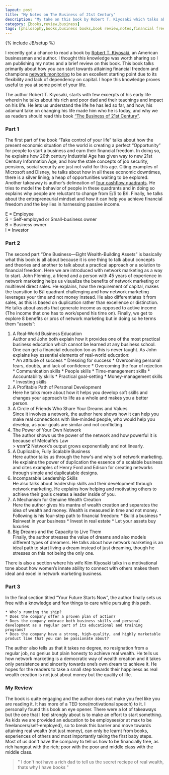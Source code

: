 ```yaml
---
layout: post
title: "My Notes on The Business of 21st Century"
description: "My take on this book by Robert T. Kiyosaki which talks about network marketing as a first step to attain financial freedom"
category: [books,review,business]
tags: [philosophy,books,business books,book review,notes,financial freedom,network marketing]
---
```

{% include JB/setup %}

I recently got a chance to read a book by [Robert T. Kiyosaki](https://en.wikipedia.org/wiki/Robert_Kiyosaki), an American businessman and author. I thought this knowledge was worth sharing so I am publishing my notes and a brief review on this book. This book talks primarily about how you can start towards attaining financial freedom and champions [network monitoring](https://www.entrepreneur.com/encyclopedia/network-marketing) to be an excellent starting point due to its flexibility and lack of dependency on capital. I hope this knowledge proves useful to you at some point of your life.

The author Robert T. Kiyosaki, starts with few excerpts of his early life wherein he talks about his rich and poor dad and their teachings and impact on his life. He lets us understand the life he has led so far, and how, his adamant take on changing his life made him who he is today, and why we as readers should read this book [“The Business of 21st Century”](https://www.amazon.in/Business-21st-Century-Robert-Kiyosaki/dp/8183222609).

### Part 1 ###
The first part of the book “Take control of your life” talks about how the present economic situation of the world is creating a perfect “Opportunity” for people to start a business and earn their financial freedom. In doing so, he explains how 20th century Industrial Age has given way to new 21st Century Information Age, and how the stale concepts of job security, pensions, social security are just not valid for this age. Citing examples of Microsoft and Disney, he talks about how in all these economic downtimes, there is a silver lining; a heap of opportunities waiting to be explored. Another takeaway is author’s delineation of [four cashflow quadrants](https://www.google.co.in/url?sa=i&rct=j&q=&esrc=s&source=images&cd=&cad=rja&uact=8&ved=2ahUKEwjw24L9-fbbAhWQTX0KHYNFBMUQjRx6BAgBEAU&url=http%3A%2F%2Fkingtrepreneur.com%2Fthe-cash-flow-quadrant-explained-great-detail%2F&psig=AOvVaw1baHXztbY_PNp4UrrDjvwW&ust=1530295730087289). He tries to model the behavior of people in these quadrants and in doing so explains why people are reluctant to change from E/S to B/I. Finally, he talks about the entrepreneurial mindset and how it can help you achieve financial freedom and the key lies in harnessing passive income.  

E = Employee  
S = Self-employed or Small-business owner  
B = Business owner  
I = Investor  


### Part 2 ###
The second part “One Business—Eight Wealth-Building Assets” is basically what this book is all about because it is one thing to talk about concepts and theories and another to talk about a practical approach or a solution to financial freedom. Here we are introduced with network marketing as a way to start. John Fleming, a friend and a person with 45 years of experience in network marketing helps us visualize the benefits of network marketing or multilevel direct sales. He explains, how the requirement of capital, makes the transition to B/I quadrant challenging and how network marketing leverages your time and not money instead. He also differentiates it from sales, as this is based on duplication rather than excellence or distinction. He talks about assets that generate income as opposed to active income (The income that one has to work/spend his time on). Finally, we get to explore 8 benefits or pros of network marketing but in doing so he terms them “assets”:


   1. A Real-World Business Education  
          Author and John both explain how it provides one of the most practical business education which cannot be learned at any business school. One can get a financial education too as this is never taught. As John explains key essential elements of real-world education:  
    * An attitude of success
    * Dressing for success
    * Overcoming personal fears, doubts, and lack of confidence 
    * Overcoming the fear of rejection 
    * Communication skills 
    * People skills 
    * Time-management skills
    * Accountability skills 
    * Practical goal-setting 
    * Money-management skills
    * Investing skills
   2. A Profitable Path of Personal Development  
          Here he talks more about how it helps you develop soft skills and changes your approach to life as a whole and makes you a better person.
   3. A Circle of Friends Who Share Your Dreams and Values  
          Since it involves a network, the author here shows how it can help you make real connections with like-minded people, who would help you develop, as your goals are similar and not conflicting. 
   4. The Power of Your Own Network  
          The author shows us the power of the network and how powerful it is because of Metcalfe’s Law  
                         > **v=n^2**
          Network’s output grows exponentially and not linearly.
   5. A Duplicable, Fully Scalable Business  
          Here author talks us through the how's and why's of network marketing. He explains the power of duplication the essence of a scalable business and cites examples of Henry Ford and Edison for creating networks through simple and duplicatable designs.
   6. Incomparable Leadership Skills  
          He also talks about leadership skills and their development through network marketing. He explains how helping and motivating others to achieve their goals creates a leader inside of you.
   7. A Mechanism for Genuine Wealth Creation  
          Here the author gives his mantra of wealth creation and separates the idea of wealth and money. Wealth is measured in time and not money. Following is his four-step path to financial freedom:
    * Build a business
    * Reinvest in your business
    * Invest in real estate 
    * Let your assets buy luxuries
   8. Big Dreams and the Capacity to Live Them  
          Finally, the author stresses the value of dreams and also models different types of dreamers. He talks about how network marketing is an ideal path to start living a dream instead of just dreaming, though he stresses on this not being the only one.

There is also a section where his wife Kim Kiyosaki talks in a motivational tone about how women’s innate ability to connect with others makes them ideal and excel in network marketing business.

### Part 3 ###

In the final section titled “Your Future Starts Now”, the author finally sets us free with a 
knowledge and few things to care while pursuing this path.     

    * Who’s running the ship? 
    * Does the company offer a proven plan of action?
    * Does the company embrace both business skills and personal development as a regular part of its educational and training programs?
    * Does the company have a strong, high-quality, and highly marketable product line that you can be passionate about?

The author also tells us that it takes no degree, no resignation from a regular job, no genius but plain honesty to achieve real wealth. He tells us how network marketing is a democratic way of wealth creation and it takes only persistence and sincerity towards one’s own dream to achieve it. He hopes for the readers to take a small step towards their happiness as real wealth creation is not just about money but the quality of life.


### My Review ###

The book is quite engaging and the author does not make you feel like you are reading it. It has more of a TED tone(motivational speech) to it. I personally found this book an eye opener. There were a lot of takeaways but the one that I feel strongly about is to make an effort to start something. As kids we are provided an education to be employees(or at max to be freelancers/self-employed), so to break this barrier and move towards attaining real wealth (not just money), can only be learnt from books, experiences of others and most importantly taking the first baby steps. Most of us don't have the company to tell us how to be financially free, as rich hangout with the rich; poor with the poor and middle class with the middle class.

> " I don't not have a rich dad to tell us the secret reciepe of real wealth, thats why I have books "
